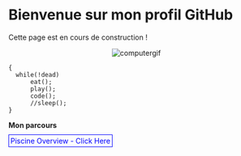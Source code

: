 # Bienvenue sur mon profil GitHub

Cette page est en cours de construction !

<p align="center">
  <img src="https://github.com/Arcadiastyx/Arcadiastyx/assets/72890174/a754d3a1-5617-46b5-b2fd-fe45ed0872cf" alt="computergif"/>
</p>

```
{
  while(!dead) 
      eat();
      play();
      code();
      //sleep();
}
```



**Mon parcours**

<p>
  <a href="https://github.com/Arcadiastyx/42-Piscine/tree/main/42%20Piscine" target="_blank" style="text-decoration: none; color: blue; border: 1px solid blue; padding: 3px;">
    Piscine Overview - Click Here
  </a>
</p>

